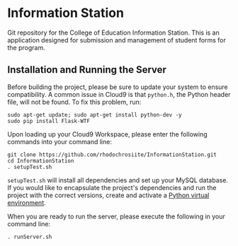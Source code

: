 Information Station
===================

Git repository for the College of Education Information Station. This is an application designed for submission and management of student forms for the program.

Installation and Running the Server
-----------------------------------

Before building the project, please be sure to update your system to ensure compatibility. A common
issue in Cloud9 is that `python.h`, the Python header file, will not be found. To fix this problem,
run:

	sudo apt-get update; sudo apt-get install python-dev -y
	sudo pip install Flask-WTF

Upon loading up your Cloud9 Workspace, please enter the following commands into your command line:

	git clone https://github.com/rhodochrosiite/InformationStation.git
	cd InformationStation
	. setupTest.sh

`setupTest.sh` will install all dependencies and set up your MySQL database. If you would like to 
encapsulate the project's dependencies and run the project with the correct versions, create and 
activate a [Python virtual environment](https://python-guide-pt-br.readthedocs.io/en/latest/dev/virtualenvs/).

When you are ready to run the server, please execute the following in your command line:
	
	. runServer.sh 
